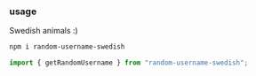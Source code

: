 ### usage

Swedish animals :)

```sh
npm i random-username-swedish
```

```js
import { getRandomUsername } from "random-username-swedish";
```
